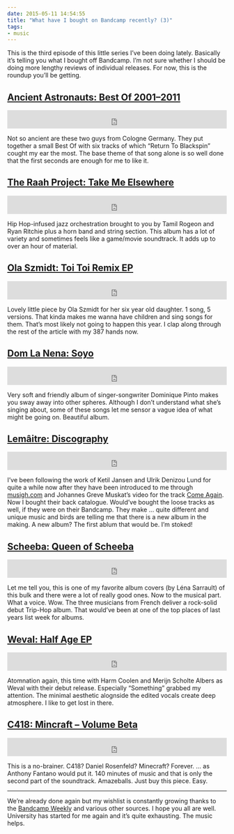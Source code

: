 ```yaml
---
date: 2015-05-11 14:54:55
title: "What have I bought on Bandcamp recently? (3)"
tags:
- music
---
```

This is the third episode of this little series I’ve been doing lately. Basically it’s telling you what I bought off Bandcamp. I’m not sure whether I should be doing more lengthy reviews of individual releases. For now, this is the roundup you’ll be getting.

## [Ancient Astronauts: Best Of 2001–2011](https://switchstancerecordings.bandcamp.com/album/best-of-2001-2011)

<p><iframe style="border: 0; width: 100%; height: 42px;" src="https://bandcamp.com/EmbeddedPlayer/album=3113590202/size=small/bgcol=ffffff/linkcol={{ site.ui_color }}/transparent=true/" seamless><a href="http://switchstancerecordings.bandcamp.com/album/best-of-2001-2011">Ancient Astronauts: Best Of 2001–2011</a></iframe></p>

Not so ancient are these two guys from Cologne Germany. They put together a small Best Of with six tracks of which “Return To Blackspin” cought my ear the most. The base theme of that song alone is so well done that the first seconds are enough for me to like it.

## [The Raah Project: Take Me Elsewhere](https://theraahproject.bandcamp.com/album/take-me-elsewhere)

<p><iframe style="border: 0; width: 100%; height: 42px;" src="https://bandcamp.com/EmbeddedPlayer/album=3750759038/size=small/bgcol=ffffff/linkcol={{ site.ui_color }}/transparent=true/" seamless><a href="http://theraahproject.bandcamp.com/album/take-me-elsewhere">The Raah Project: Take Me Elsewhere</a></iframe></p>

Hip Hop-infused jazz orchestration brought to you by Tamil Rogeon and Ryan Ritchie plus a horn band and string section. This album has a lot of variety and sometimes feels like a game/movie soundtrack. It adds up to over an hour of material.

## [Ola Szmidt: Toi Toi Remix EP](https://olaszmidt.bandcamp.com/album/toi-toi-remix-ep)

<p><iframe style="border: 0; width: 100%; height: 42px;" src="https://bandcamp.com/EmbeddedPlayer/album=2179426243/size=small/bgcol=ffffff/linkcol={{ site.ui_color }}/transparent=true/" seamless><a href="http://olaszmidt.bandcamp.com/album/toi-toi-remix-ep">Ola Szmidt: Toi Toi Remix EP</a></iframe></p>

Lovely little piece by Ola Szmidt for her six year old daughter. 1 song, 5 versions. That kinda makes me wanna have children and sing songs for them. That’s most likely not going to happen this year. I clap along through the rest of the article with my 387 hands now.

## [Dom La Nena: Soyo](https://domlanenamusic.bandcamp.com/album/soyo)

<p><iframe style="border: 0; width: 100%; height: 42px;" src="https://bandcamp.com/EmbeddedPlayer/album=1343609964/size=small/bgcol=ffffff/linkcol={{ site.ui_color }}/transparent=true/" seamless><a href="http://domlanenamusic.bandcamp.com/album/soyo">Dom La Nena: Soyo</a></iframe></p>

Very soft and friendly album of singer-songwriter Dominique Pinto makes you sway away into other spheres. Although I don’t understand what she’s singing about, some of these songs let me sensor a vague idea of what might be going on. Beautiful album.

## [Lemâitre: Discography](https://lemaitremusic.bandcamp.com/music)

<p><iframe style="border: 0; width: 100%; height: 42px;" src="https://bandcamp.com/EmbeddedPlayer/album=983927866/size=small/bgcol=ffffff/linkcol={{ site.ui_color }}/transparent=true/" seamless><a href="http://lemaitremusic.bandcamp.com/music">Lemâitre: Relativity 1</a></iframe></p>

I’ve been following the work of Ketil Jansen and Ulrik Denizou Lund for quite a while now after they have been introduced to me through [musigh.com](http://musigh.com) and Johannes Greve Muskat’s video for the track [Come Again](https://vimeo.com/16140069). Now I bought their back catalogue. Would’ve bought the loose tracks as well, if they were on their Bandcamp. They make … quite different and unique music and birds are telling me that there is a new album in the making. A new album? The first ablum that would be. I’m stoked!

## [Scheeba: Queen of Scheeba](https://scheeba.bandcamp.com/album/queen-of-scheeba)

<p><iframe style="border: 0; width: 100%; height: 42px;" src="https://bandcamp.com/EmbeddedPlayer/album=1969881413/size=small/bgcol=ffffff/linkcol={{ site.ui_color }}/transparent=true/" seamless><a href="http://scheeba.bandcamp.com/album/queen-of-scheeba">Scheeba: Queen of Scheeba</a></iframe></p>

Let me tell you, this is one of my favorite album covers (by Léna Sarrault) of this bulk and there were a lot of really good ones. Now to the musical part. What a voice. Wow. The three musicians from French deliver a rock-solid debut Trip-Hop album. That would’ve been at one of the top places of last years list week for albums.

## [Weval: Half Age EP](https://atomnation.bandcamp.com/album/half-age-ep)

<p><iframe style="border: 0; width: 100%; height: 42px;" src="https://bandcamp.com/EmbeddedPlayer/album=1250614513/size=small/bgcol=ffffff/linkcol={{ site.ui_color }}/transparent=true/" seamless><a href="http://atomnation.bandcamp.com/album/half-age-ep">Weval: Half Age EP</a></iframe></p>

Atomnation again, this time with Harm Coolen and Merijn Scholte Albers as Weval with their debut release. Especially “Something” grabbed my attention. The minimal aesthetic alognside the edited vocals create deep atmosphere. I like to get lost in there.

## [C418: Mincraft – Volume Beta](https://c418.bandcamp.com/album/minecraft-volume-beta)

<p><iframe style="border: 0; width: 100%; height: 42px;" src="https://bandcamp.com/EmbeddedPlayer/album=551760206/size=small/bgcol=ffffff/linkcol={{ site.ui_color }}/transparent=true/" seamless><a href="http://c418.bandcamp.com/album/minecraft-volume-beta">C418: Mincraft – Volume Beta</a></iframe></p>

This is a no-brainer. C418? Daniel Rosenfeld? Minecraft? Forever. … as Anthony Fantano would put it. 140 minutes of music and that is only the second part of the soundtrack. Amazeballs. Just buy this piece. Easy.

---

We’re already done again but my wishlist is constantly growing thanks to the [Bandcamp Weekly](http://bandcamp.com/?show=125) and various other sources. I hope you all are well. University has started for me again and it’s quite exhausting. The music helps.
